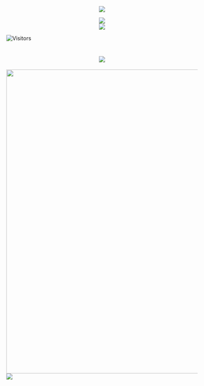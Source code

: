 
<p align="center">
  
<img src="https://capsule-render.vercel.app/api?type=waving&color=gradient&height=300&section=header&text=TECH%20OTAKU%20SAVE%20THE%20WORLD&fontSize=55&fontAlign=50&fontAlignY=30&desc=For%20a%20Better%20Life&descAlign=50&descSize=30&descAlignY=60&animation=twinkling" />


<div align="center">
  <img src="https://github-readme-stats.vercel.app/api?username=TanChengChuan&hide_title=true&hide_border=true&show_icons=true&line_height=21&text_color=000&icon_color=000&bg_color=0,ea6161,ffc64d,fffc4d,52fa5a&theme=graywhite" />
</div>

<div align="center">
  <img src="https://github-readme-stats.vercel.app/api/top-langs/?username=TanChengChuan&hide_title=true&hide_border=true&layout=compact&langs_count=6&text_color=000&icon_color=fff&bg_color=0,52fa5a,4dfcff,c64dff&theme=graywhite" />
</div>

![Visitors](https://img.shields.io/endpoint?url=https://raw.githubusercontent.com/TanChengChuan/TanChengChuan/main/visitor-count.json)


<h1 align="center">
  <a href="https://tanime.life">
    <img src="https://readme-typing-svg.herokuapp.com/?lines=It%27s%20MYGO%21%21%21%21%21%3BTECH%20OTAKUS%20SAVE%20THE%20WORLD%21&center=true&size=27&pause=1000" />
  </a>
</h1>


<img width="800" src="https://github-readme-activity-graph.vercel.app/graph?username=TanChengChuan&theme=github-compact&hide_border=true&area=true" />

<img align="center" src="https://github-readme-stats.vercel.app/api/top-langs/?username=TanChengChuan&theme=transparent&hide_border=true&layout=donut-vertical&langs_count=6" />
